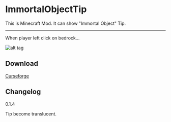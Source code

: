ImmortalObjectTip
=================
This is Minecraft Mod. It can show "Immortal Object" Tip.

-----------------
When player left click on bedrock...

![alt tag](http://i.imgur.com/gIjVax6.png)

Download
-----------------
[Curseforge](http://minecraft.curseforge.com/projects/immortalobjecttip)

Changelog
-----------------

0.1.4

Tip become translucent.
